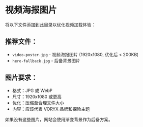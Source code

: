 # 视频海报图片

将以下文件添加到此目录以优化视频加载体验：

## 推荐文件：
- `video-poster.jpg` - 视频海报图片 (1920x1080, 优化后 < 200KB)
- `hero-fallback.jpg` - 后备背景图片

## 图片要求：
- 格式：JPG 或 WebP
- 尺寸：1920x1080 或更高
- 优化：压缩至合理文件大小
- 内容：应该代表 VORYX 品牌和探险主题

如果没有这些图片，网站会使用渐变背景作为后备方案。
